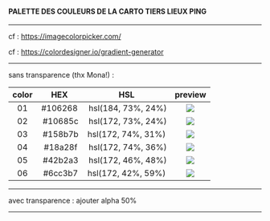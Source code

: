 
#### PALETTE DES COULEURS DE LA CARTO TIERS LIEUX PING

----------

cf : https://imagecolorpicker.com/

cf : https://colordesigner.io/gradient-generator

----------
sans transparence (thx Mona!) : 

color | HEX | HSL | preview
:---: | :---:| :---: | :---:
01 | #106268 | hsl(184, 73%, 24%) | ![](https://placehold.it/15/106268/000000?text=+)
02 | #10685c | hsl(172, 73%, 24%) | ![](https://placehold.it/15/10685c/000000?text=+)
03 | #158b7b | hsl(172, 74%, 31%) | ![](https://placehold.it/15/158b7b/000000?text=+)
04 | #18a28f | hsl(172, 74%, 36%) | ![](https://placehold.it/15/18a28f/000000?text=+)
05 | #42b2a3 | hsl(172, 46%, 48%) | ![](https://placehold.it/15/42b2a3/000000?text=+)
06 | #6cc3b7 | hsl(172, 42%, 59%) | ![](https://placehold.it/15/6cc3b7/000000?text=+)


----------

avec transparence : ajouter alpha 50% 

---------